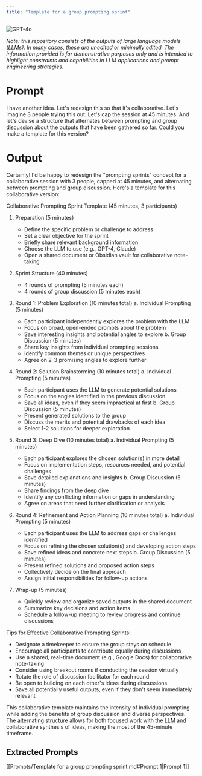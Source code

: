 ```yaml
---
title: "Template for a group prompting sprint"
---
```

![GPT-4o](https://img.shields.io/badge/GPT--4o-3333FF?style=for-the-badge&logo=openai&logoColor=white)



*Note: this repository consists of the outputs of large language models (LLMs). In many cases, these are unedited or minimally edited. The information provided is for demonstrative purposes only and is intended to highlight constraints and capabilities in LLM applications and prompt engineering strategies.*


# Prompt

I have another idea. Let's redesign this so that it's collaborative. Let's imagine 3 people trying this out. Let's cap the session at 45 minutes. And let's devise a structure that alternates between prompting and group discussion about the outputs that have been gathered so far. Could you make a template for this version?

# Output

Certainly! I'd be happy to redesign the "prompting sprints" concept for a collaborative session with 3 people, capped at 45 minutes, and alternating between prompting and group discussion. Here's a template for this collaborative version:

Collaborative Prompting Sprint Template (45 minutes, 3 participants)

1. Preparation (5 minutes)
   - Define the specific problem or challenge to address
   - Set a clear objective for the sprint
   - Briefly share relevant background information
   - Choose the LLM to use (e.g., GPT-4, Claude)
   - Open a shared document or Obsidian vault for collaborative note-taking

2. Sprint Structure (40 minutes)
   - 4 rounds of prompting (5 minutes each)
   - 4 rounds of group discussion (5 minutes each)

3. Round 1: Problem Exploration (10 minutes total)
   a. Individual Prompting (5 minutes)
      - Each participant independently explores the problem with the LLM
      - Focus on broad, open-ended prompts about the problem
      - Save interesting insights and potential angles to explore
   b. Group Discussion (5 minutes)
      - Share key insights from individual prompting sessions
      - Identify common themes or unique perspectives
      - Agree on 2-3 promising angles to explore further

4. Round 2: Solution Brainstorming (10 minutes total)
   a. Individual Prompting (5 minutes)
      - Each participant uses the LLM to generate potential solutions
      - Focus on the angles identified in the previous discussion
      - Save all ideas, even if they seem impractical at first
   b. Group Discussion (5 minutes)
      - Present generated solutions to the group
      - Discuss the merits and potential drawbacks of each idea
      - Select 1-2 solutions for deeper exploration

5. Round 3: Deep Dive (10 minutes total)
   a. Individual Prompting (5 minutes)
      - Each participant explores the chosen solution(s) in more detail
      - Focus on implementation steps, resources needed, and potential challenges
      - Save detailed explanations and insights
   b. Group Discussion (5 minutes)
      - Share findings from the deep dive
      - Identify any conflicting information or gaps in understanding
      - Agree on areas that need further clarification or analysis

6. Round 4: Refinement and Action Planning (10 minutes total)
   a. Individual Prompting (5 minutes)
      - Each participant uses the LLM to address gaps or challenges identified
      - Focus on refining the chosen solution(s) and developing action steps
      - Save refined ideas and concrete next steps
   b. Group Discussion (5 minutes)
      - Present refined solutions and proposed action steps
      - Collectively decide on the final approach
      - Assign initial responsibilities for follow-up actions

7. Wrap-up (5 minutes)
   - Quickly review and organize saved outputs in the shared document
   - Summarize key decisions and action items
   - Schedule a follow-up meeting to review progress and continue discussions

Tips for Effective Collaborative Prompting Sprints:
- Designate a timekeeper to ensure the group stays on schedule
- Encourage all participants to contribute equally during discussions
- Use a shared, real-time document (e.g., Google Docs) for collaborative note-taking
- Consider using breakout rooms if conducting the session virtually
- Rotate the role of discussion facilitator for each round
- Be open to building on each other's ideas during discussions
- Save all potentially useful outputs, even if they don't seem immediately relevant

This collaborative template maintains the intensity of individual prompting while adding the benefits of group discussion and diverse perspectives. The alternating structure allows for both focused work with the LLM and collaborative synthesis of ideas, making the most of the 45-minute timeframe.
 




## Extracted Prompts
[[Prompts/Template for a group prompting sprint.md#Prompt 1|Prompt 1]]
